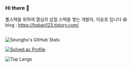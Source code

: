 ### Hi there 👋

풀스택을 위하여 열심히 삽질 스택을 쌓는 개발자, 이승호 입니다 😄    
<em></em>
blog : https://hoban123.tistory.com/
<em></em>

##
![Seungho's GitHub Stats](https://github-readme-stats.vercel.app/api?username=dltmdgh0611&show_icons=true&theme=dark)

[![Solved.ac Profile](http://mazassumnida.wtf/api/v2/generate_badge?boj=dltmdgh0611)](https://solved.ac/dltmdgh0611)

![Top Langs](https://github-readme-stats.vercel.app/api/top-langs/?username=dltmdgh0611&layout=compact&theme=dark)
